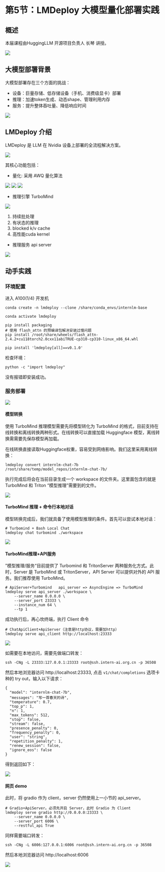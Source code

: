# 第5节：LMDeploy 大模型量化部署实践

## 概述

本届课程由HuggingLLM 开源项目负责人 长琴 讲授。

![](../asset/05_01.jpg)


## 大模型部署背景

大模型部署存在三个方面的挑战：

- 设备：巨量存储、低存储设备（手机、消费级显卡）部署
- 推理：加速token生成、动态shape、管理利用内存
- 服务：提升整体吞吐量、降低响应时间

![](../asset/05_02.jpg)


## LMDeploy 介绍

LMDeploy 是 LLM 在 Nvidia 设备上部署的全流程解决方案。

![](../asset/05_03.jpg)


其核心功能包括：

- 量化: 采用 AWQ 量化算法

![](../asset/05_04.jpg)
![](../asset/05_05.jpg)
![](../asset/05_06.jpg)

- 推理引擎 TurboMind

![](../asset/05_07.jpg)

1. 持续批处理
2. 有状态的推理
3. blocked k/v cache
4. 高性能cuda kernel

- 推理服务 api server

![](../asset/05_08.jpg)


## 动手实践

### 环境配置

进入 A100(1/4) 开发机

```
conda create -n lmdeploy --clone /share/conda_envs/internlm-base

conda activate lmdeploy

pip install packaging
# 使用 flash_attn 的预编译包解决安装过慢问题
pip install /root/share/wheels/flash_attn-2.4.2+cu118torch2.0cxx11abiTRUE-cp310-cp310-linux_x86_64.whl

pip install 'lmdeploy[all]==v0.1.0'
```

检查环境：

```
python -c "import lmdeploy"
```

没有报错即安装成功。

### 服务部署


![](https://github.com/InternLM/tutorial/blob/main/lmdeploy/img/lmdeploy.drawio.png)



#### 模型转换

使用 TurboMind 推理模型需要先将模型转化为 TurboMind 的格式，目前支持在线转换和离线转换两种形式。在线转换可以直接加载 Huggingface 模型，离线转换需需要先保存模型再加载。


在线转换直接读取Huggingface权重，容易受到网络影响。我们这里采用离线转换：

```
lmdeploy convert internlm-chat-7b  /root/share/temp/model_repos/internlm-chat-7b/
```

执行完成后将会在当前目录生成一个 workspace 的文件夹。这里面包含的就是 TurboMind 和 Triton “模型推理”需要到的文件。

![](../asset/05_09.jpg)



#### TurboMind 推理 + 命令行本地对话

模型转换完成后，我们就具备了使用模型推理的条件。首先可以尝试本地对话：

```
# Turbomind + Bash Local Chat
lmdeploy chat turbomind ./workspace
```

![](../asset/05_10-命令行推理.jpg)

#### TurboMind推理+API服务

”模型推理/服务“目前提供了 Turbomind 和 TritonServer 两种服务化方式。此时，Server 是 TurboMind 或 TritonServer，API Server 可以提供对外的 API 服务。我们推荐使用 TurboMind。

```
# ApiServer+Turbomind   api_server => AsyncEngine => TurboMind
lmdeploy serve api_server ./workspace \
	--server_name 0.0.0.0 \
	--server_port 23333 \
	--instance_num 64 \
	--tp 1
```

成功执行后，再心坎终端，执行 Client 命令

```
# ChatApiClient+ApiServer（注意是http协议，需要加http）
lmdeploy serve api_client http://localhost:23333
```

![](../asset/05_11-api-server.jpg)


如需要在本地访问，需要先做端口转发：

```
ssh -CNg -L 23333:127.0.0.1:23333 root@ssh.intern-ai.org.cn -p 36508
```

然后本地浏览器访问 http://localhost:23333, 点击 `v1/chat/completions` 选项卡种的 try out，输入以下请求：

```
{
  "model": "internlm-chat-7b",
  "messages": "写一首春天的诗",
  "temperature": 0.7,
  "top_p": 1,
  "n": 1,
  "max_tokens": 512,
  "stop": false,
  "stream": false,
  "presence_penalty": 0,
  "frequency_penalty": 0,
  "user": "string",
  "repetition_penalty": 1,
  "renew_session": false,
  "ignore_eos": false
}
```

得到返回如下：

![](../asset/05_12-api-server-推理结果.jpg)


#### 网页 demo

此时，将 gradio 作为 client，server 仍然使用上一小节的 api_server。

```
# Gradio+ApiServer。必须先开启 Server，此时 Gradio 为 Client
lmdeploy serve gradio http://0.0.0.0:23333 \
	--server_name 0.0.0.0 \
	--server_port 6006 \
	--restful_api True
```

同样需要端口转发：

```
ssh -CNg -L 6006:127.0.0.1:6006 root@ssh.intern-ai.org.cn -p 36508
```

然后本地浏览器访问 http://localhost:6006

![](../asset/05_13-api-server-网页demo.jpg)



